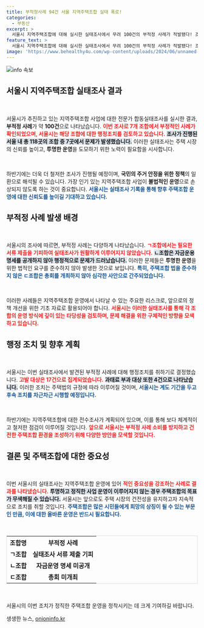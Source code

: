 ```yaml
---
title: 부적정사례 94건 서울 지역주택조합 실태 폭로!
categories:
  - 부동산
excerpt: >
  서울시 지역주택조합에 대해 실시한 실태조사에서 무려 100건의 부적정 사례가 적발됐다! 조합 운영을 방해한 ㄱ조합부터 자금 명세를 공개하지 않은 ㄴ조합까지, 부정행위가 속속 드러난 가운데, 서울시는 강력한 행정 조치에 나설 예정이다.
feature_text: >
  서울시 지역주택조합에 대해 실시한 실태조사에서 무려 100건의 부적정 사례가 적발됐다! 조합 운영을 방해한 ㄱ조합부터 자금 명세를 공개하지 않은 ㄴ조합까지, 부정행위가 속속 드러난 가운데, 서울시는 강력한 행정 조치에 나설 예정이다.
image: 'https://www.behealthy4u.com/wp-content/uploads/2024/06/unnamed-file.png'
---
```


<p><img src="https://www.behealthy4u.com/wp-content/uploads/2024/06/unnamed-file.png" alt="info 속보" /></p>

<h2 data-ke-size="size26">서울시 지역주택조합 실태조사 결과</h2>

<p data-ke-size="size16">&nbsp;</p>

<p>서울시가 추진하고 있는 지역주택조합 사업에 대한 전문가 합동실태조사를 실시한 결과, <strong>부적정 사례</strong>가 약 <strong>100건</strong>으로 나타났습니다. <b><span style="color: #ee2323;">이번 조사로 7개 조합에서 부정적인 사례가 확인되었으며, 서울시는 해당 조합에 대한 행정조치를 검토하고 있습니다.</span></b> <b><span style="background-color: #21538527;">조사가 진행된 서울 내 총 <strong>118곳</strong>의 조합 중 <strong>7곳</strong>에서 문제가 발생했습니다.</span></b> 이러한 실태조사는 주택 시장의 신뢰를 높이고, <strong>투명한 운영</strong>을 도모하기 위한 노력이 필요함을 시사합니다.</p>

<p data-ke-size="size16">&nbsp;</p>

<p>하반기에는 더욱 더 철저한 조사가 진행될 예정이며, <strong>국민의 주거 안정을 위한 정책</strong>의 일환으로 해석될 수 있습니다. 가장 인기 있는 지역주택조합 사업이 <strong>불법적인 운영</strong>으로 손상되지 않도록 하는 것이 중요합니다. <b><span style="color: #1a5490;">서울시는 실태조사 기록을 통해 향후 주택조합 운영에 대한 신뢰도를 높이길 기대하고 있습니다.</span></b></p>

<h2 data-ke-size="size26">부적정 사례 발생 배경</h2>

<p data-ke-size="size16">&nbsp;</p>

<p>서울시의 조사에 따르면, 부적정 사례는 다양하게 나타났습니다. <b><span style="color: #ee2323;">ㄱ조합에서는 필요한 서류 제출을 기피하여 실태조사가 원활하게 이루어지지 않았습니다.</span></b> <b><span style="background-color: #21538527;">ㄴ조합은 자금운용 명세를 공개하지 않아 행정적으로 문제가 드러났습니다.</span></b> 이러한 문제들은 <strong>투명한 운영</strong>을 위한 법적인 요구를 준수하지 않아 발생한 것으로 보입니다. <b><span style="color: #1a5490;">특히, 주택조합 법을 준수하지 않은 ㄷ조합은 총회를 개최하지 않아 심각한 사안으로 간주되었습니다.</span></b></p>

<p data-ke-size="size16">&nbsp;</p>

<p>이러한 사례들은 지역주택조합 운영에서 나타날 수 있는 주요한 리스크로, 앞으로의 정책 개선을 위한 기초 자료로 활용되어야 합니다. <b><span style="color: #ee2323;">서울시는 이러한 실태조사를 통해 각 조합의 운영 방식에 깊이 있는 타당성을 검토하며, 문제 해결을 위한 구체적인 방향을 모색하고 있습니다.</span></b></p>

<h2 data-ke-size="size26">행정 조치 및 향후 계획</h2>

<p data-ke-size="size16">&nbsp;</p>

<p>서울시는 이번 실태조사에서 발견된 부적정 사례에 대해 행정조치를 취하기로 결정했습니다. <b><span style="color: #ee2323;">고발 대상은 17건으로 집계되었습니다.</span></b>  <b><span style="background-color: #21538527;">과태료 부과 대상 또한 4건으로 나타났습니다.</span></b> 이러한 조치는 주택법의 규정에 따라 이루어질 것이며, <b><span style="color: #1a5490;">서울시는 계도 기간을 두고 후속 조치를 차근차근 시행할 예정입니다.</span></b></p>

<p data-ke-size="size16">&nbsp;</p>

<p>하반기에는 지역주택조합에 대한 전수조사가 계획되어 있으며, 이를 통해 보다 체계적이고 철저한 점검이 이루어질 것입니다. <b><span style="color: #ee2323;">앞으로 서울시는 부적정 사례 소비를 방지하고 건전한 주택조합 환경을 조성하기 위해 다양한 방안을 모색할 것입니다.</span></b></p>

<h2 data-ke-size="size26">결론 및 주택조합에 대한 중요성</h2>

<p data-ke-size="size16">&nbsp;</p>

<p>이번 서울시의 실태조사는 지역주택조합 운영에 있어 <b><span style="color: #ee2323;">적인 중요성을 강조하는 사례로 결과를 나타냈습니다.</span></b> <b><span style="background-color: #21538527;">투명하고 정직한 사업 운영이 이루어지지 않는 경우 주택조합의 목표가 무색해질 수 있습니다.</span></b> 서울시는 앞으로도 주택 시장의 건전성을 유지하고자 지속적으로 조치를 취할 것입니다. <b><span style="color: #1a5490;">주택조합은 많은 시민들에게 희망의 상징이 될 수 있는 부문인 만큼, 이에 대한 올바른 운영은 반드시 필요합니다.</span></b></p>

<p data-ke-size="size16">&nbsp;</p>

<table style="border: 1px solid #ddd; width: 100%; border-collapse: collapse;">
<tr>
<th style="text-align: center; height: 25px;">조합명</th>
<th style="text-align: center; height: 25px;">부적정 사례</th>
</tr>
<tr>
<td style="text-align: center; height: 25px;"><b>ㄱ조합</b></td>
<td style="text-align: center; height: 25px;"><b>실태조사 서류 제출 기피</b></td>
</tr>
<tr>
<td style="text-align: center; height: 25px;"><b>ㄴ조합</b></td>
<td style="text-align: center; height: 25px;"><b>자금운영 명세 미공개</b></td>
</tr>
<tr>
<td style="text-align: center; height: 25px;"><b>ㄷ조합</b></td>
<td style="text-align: center; height: 25px;"><b>총회 미개최</b></td>
</tr>
</table>

<p data-ke-size="size16">&nbsp;</p>

<p>서울시의 이번 조치가 정직한 주택조합 운영을 정착시키는 데 크게 기여하길 바랍니다.</p>
생생한 뉴스, <a href="https://onioninfo.kr" rel="dofollow">onioninfo.kr</a>



